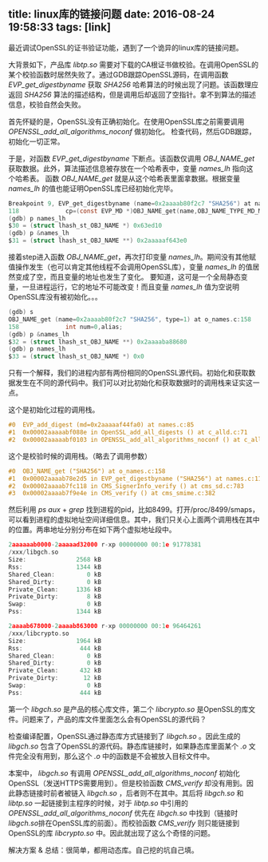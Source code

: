 title: linux库的链接问题
date: 2016-08-24 19:58:33
tags: [link]
---
最近调试OpenSSL的证书验证功能，遇到了一个诡异的linux库的链接问题。

<!-- more -->

大背景如下，产品库 *libtp.so* 需要对下载的CA根证书做校验。在调用OpenSSL的某个校验函数时居然失败了。通过GDB跟踪OpenSSL源码，在调用函数 *EVP\_get\_digestbyname* 获取 *SHA256* 哈希算法的时候出现了问题。该函数理应返回 *SHA256* 算法的描述结构，但是调用后却返回了空指针。拿不到算法的描述信息，校验自然会失败。

首先怀疑的是，OpenSSL没有正确初始化。在使用OpenSSL库之前需要调用 *OPENSSL\_add\_all\_algorithms\_noconf* 做初始化。 检查代码，然后GDB跟踪，初始化一切正常。

于是，对函数 *EVP\_get\_digestbyname* 下断点。该函数仅调用 *OBJ\_NAME\_get* 获取数据。此外，算法描述信息被存放在一个哈希表中，变量 *names_lh* 指向这个哈希表。 函数 *OBJ\_NAME\_get* 就是从这个哈希表里面拿数据。根据变量 *names_lh* 的值也能证明OpenSSL库已经初始化完毕。

```c
Breakpoint 9, EVP_get_digestbyname (name=0x2aaaab80f2c7 "SHA256") at names.c:118
118             cp=(const EVP_MD *)OBJ_NAME_get(name,OBJ_NAME_TYPE_MD_METH);
(gdb) p names_lh
$30 = (struct lhash_st_OBJ_NAME *) 0x63ed10
(gdb) p &names_lh
$31 = (struct lhash_st_OBJ_NAME **) 0x2aaaaaf643e0
```

接着step进入函数 *OBJ\_NAME\_get*，再次打印变量 *names_lh*。期间没有其他赋值操作发生（也可以肯定其他线程不会调用OpenSSL库），变量 *names_lh* 的值居然变成了空，而且变量的地址也发生了变化。 要知道，这可是一个全局静态变量，一旦进程运行，它的地址不可能改变！而且变量 *names_lh* 值为空说明OpenSSL库没有被初始化。。。

```c
(gdb) s
OBJ_NAME_get (name=0x2aaaab80f2c7 "SHA256", type=1) at o_names.c:158
158             int num=0,alias;
(gdb) p &names_lh
$32 = (struct lhash_st_OBJ_NAME **) 0x2aaaaba88680
(gdb) p names_lh
$33 = (struct lhash_st_OBJ_NAME *) 0x0
```

只有一个解释，我们的进程内部有两份相同的OpenSSL源代码。初始化和获取数据发生在不同的源代码中。我们可以对比初始化和获取数据时的调用栈来证实这一点。

这个是初始化过程的调用栈。

```c
#0  EVP_add_digest (md=0x2aaaaaf44fa0) at names.c:85
#1  0x00002aaaaabf088e in OpenSSL_add_all_digests () at c_alld.c:71
#2  0x00002aaaaabf0103 in OPENSSL_add_all_algorithms_noconf () at c_all.c:84
```

这个是校验时候的调用栈。（略去了调用参数）

```c
#0  OBJ_NAME_get ("SHA256") at o_names.c:158
#1  0x00002aaaab78e2d5 in EVP_get_digestbyname ("SHA256") at names.c:118
#2  0x00002aaaab7fc118 in CMS_SignerInfo_verify () at cms_sd.c:783
#3  0x00002aaaab7f9e4e in CMS_verify () at cms_smime.c:382
```

然后利用 *ps aux* + *grep* 找到进程的pid，比如8499。打开/proc/8499/smaps，可以看到进程的虚拟地址空间详细信息。其中，我们只关心上面两个调用栈在其中的位置。两串地址分别分布在如下两个虚拟地址段中。

```c
2aaaaaab0000-2aaaaad32000 r-xp 00000000 00:1e 91778381
/xxx/libgch.so
Size:              2568 kB
Rss:               1344 kB
Shared_Clean:         0 kB
Shared_Dirty:         0 kB
Private_Clean:     1336 kB
Private_Dirty:        8 kB
Swap:                 0 kB
Pss:               1344 kB

2aaaab678000-2aaaab863000 r-xp 00000000 00:1e 96464261
/xxx/libcrypto.so
Size:              1964 kB
Rss:                444 kB
Shared_Clean:         0 kB
Shared_Dirty:         0 kB
Private_Clean:      432 kB
Private_Dirty:       12 kB
Swap:                 0 kB
Pss:                444 kB
```

第一个 *libgch.so* 是产品的核心库文件，第二个 *libcrypto.so* 是OpenSSL的库文件。问题来了，产品的库文件里面怎么会有OpenSSL的源代码？

检查编译配置，OpenSSL通过静态库方式链接到了 *libgch.so* 。因此生成的 *libgch.so* 包含了OpenSSL的源代码。静态库链接时，如果静态库里面某个 *.o* 文件完全没有用到，那么这个 *.o* 中的函数是不会被放入目标文件中。

本案中， *libgch.so* 有调用 *OPENSSL\_add\_all\_algorithms\_noconf* 初始化OpenSSL（发送HTTPS需要用到）。但是校验函数 *CMS\_verify* 却没有用到。因此静态链接时前者被链入 *libgch.so* ，后者则不在其中。其后将 *libgch.so* 和 *libtp.so* 一起链接到主程序的时候，对于 *libtp.so* 中引用的 *OPENSSL\_add\_all\_algorithms\_noconf* 优先在 *libgch.so* 中找到（链接时*libgch.so*排在OpenSSL库的前面）。而校验函数 *CMS\_verify* 则只能链接到OpenSSL的库 *libcrypto.so* 中。因此就出现了这么个奇怪的问题。

解决方案 & 总结：很简单，都用动态库。自己挖的坑自己填。